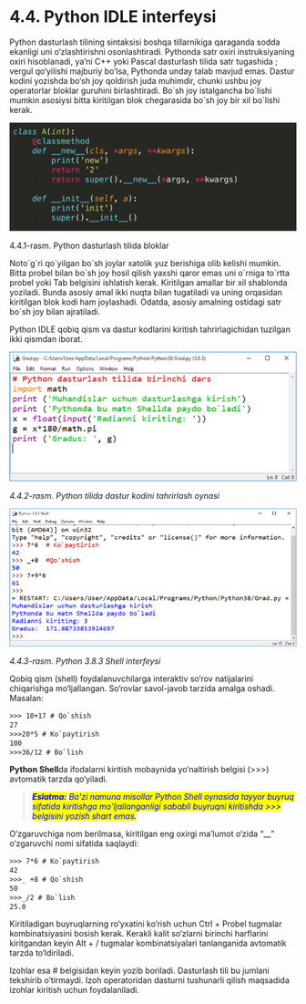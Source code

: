 # 4.4. Python IDLE interfeysi

Python dasturlash tilining sintaksisi boshqa tillarnikiga qaraganda sodda ekanligi uni o‘zlashtirishni osonlashtiradi. Pythonda satr oxiri instruksiyaning oxiri hisoblanadi, ya’ni C++ yoki Pascal dasturlash tilida satr tugashida ; vergul qo‘yilishi majburiy bo’lsa, Pythonda unday talab mavjud emas. Dastur kodini yozishda bo‘sh joy qoldirish juda muhimdir, chunki ushbu joy operatorlar bloklar guruhini birlashtiradi. Bo\`sh joy istalgancha bo\`lishi mumkin asosiysi bitta kiritilgan blok chegarasida bo\`sh joy bir xil bo\`lishi kerak.

![Как работают классы в Python. В этой статье рассмотрим разные ...](../../.gitbook/assets/5)

4.4.1-rasm. Python dasturlash tilida bloklar

Noto\`g\`ri qo\`yilgan bo\`sh joylar xatolik yuz berishiga olib kelishi mumkin. Bitta probel bilan bo\`sh joy hosil qilish yaxshi qaror emas uni o\`rniga to\`rtta probel yoki Tab belgisini ishlatish kerak. Kiritilgan amallar bir xil shablonda yoziladi. Bunda asosiy amal ikki nuqta bilan tugatiladi va uning orqasidan kiritilgan blok kodi ham joylashadi. Odatda, asosiy amalning ostidagi satr bo\`sh joy bilan ajratiladi.

Python IDLE qobiq qism va dastur kodlarini kiritish tahrirlagichidan tuzilgan ikki qismdan iborat.

![](../../.gitbook/assets/6)

_4.4.2-rasm. Python tilida dastur kodini tahrirlash oynasi_

![](../../.gitbook/assets/7)

_4.4.3-rasm. Python 3.8.3 Shell interfeysi_

Qobiq qism (shell) foydalanuvchilarga interaktiv so‘rov natijalarini chiqarishga mo‘ljallangan. So‘rovlar savol-javob tarzida amalga oshadi. Masalan:

```
>>> 10+17 # Qo`shish
27
>>>20*5 # Ko`paytirish
100
>>>36/12 # Bo`lish
```

**Python Shell**da ifodalarni kiritish mobaynida yo‘naltirish belgisi (>>>) avtomatik tarzda qo‘yiladi.&#x20;

> _<mark style="color:blue;background-color:yellow;">**Eslatma:**</mark> <mark style="color:blue;background-color:yellow;"></mark><mark style="color:blue;background-color:yellow;">Ba'zi namuna misollar Python Shell oynasida tayyor buyruq sifatida kiritishga mo'ljallanganligi sababli buyruqni kiritishda >>> belgisini yozish shart emas.</mark>_

O‘zgaruvchiga nom berilmasa, kiritilgan eng oxirgi ma’lumot o‘zida “\_\_” o‘zgaruvchi nomi sifatida saqlaydi:

```
>>> 7*6 # Ko`paytirish
42
>>>_ +8 # Qo`shish
50
>>>_/2 # Bo`lish
25.0
```

Kiritiladigan buyruqlarning ro‘yxatini ko‘rish uchun Ctrl + Probel tugmalar kombinatsiyasini bosish kerak. Kerakli kalit so‘zlarni birinchi harflarini kiritgandan keyin Alt + / tugmalar kombinatsiyalari tanlanganida avtomatik tarzda to‘ldiriladi.

Izohlar esa # belgisidan keyin yozib boriladi. Dasturlash tili bu jumlani tekshirib o’tirmaydi. Izoh operatoridan dasturni tushunarli qilish maqsadida izohlar kiritish uchun foydalaniladi.
